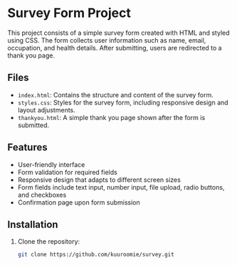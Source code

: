 # Survey Form Project

This project consists of a simple survey form created with HTML and styled using CSS. The form collects user information such as name, email, occupation, and health details. After submitting, users are redirected to a thank you page.

## Files

- `index.html`: Contains the structure and content of the survey form.
- `styles.css`: Styles for the survey form, including responsive design and layout adjustments.
- `thankyou.html`: A simple thank you page shown after the form is submitted.

## Features

- User-friendly interface
- Form validation for required fields
- Responsive design that adapts to different screen sizes
- Form fields include text input, number input, file upload, radio buttons, and checkboxes
- Confirmation page upon form submission

## Installation

1. Clone the repository:

   ```bash
   git clone https://github.com/kuuroomie/survey.git
